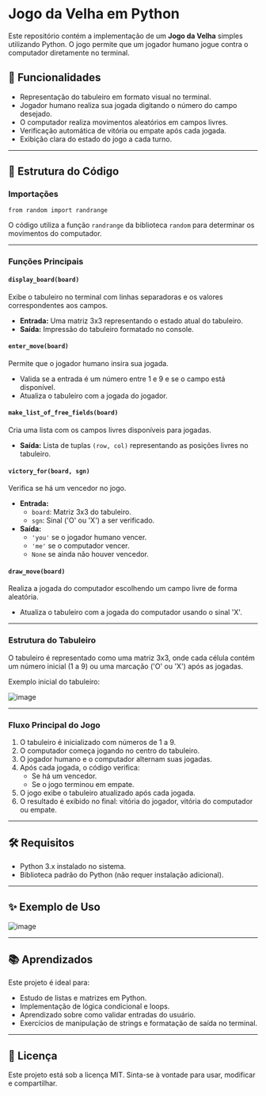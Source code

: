 # Jogo da Velha em Python

Este repositório contém a implementação de um **Jogo da Velha** simples utilizando Python. O jogo permite que um jogador humano jogue contra o computador diretamente no terminal.

## 🚀 Funcionalidades

- Representação do tabuleiro em formato visual no terminal.
- Jogador humano realiza sua jogada digitando o número do campo desejado.
- O computador realiza movimentos aleatórios em campos livres.
- Verificação automática de vitória ou empate após cada jogada.
- Exibição clara do estado do jogo a cada turno.

---

## 📂 Estrutura do Código

### Importações

`from random import randrange`

O código utiliza a função `randrange` da biblioteca `random` para determinar os movimentos do computador.

---

### Funções Principais

#### **`display_board(board)`**

Exibe o tabuleiro no terminal com linhas separadoras e os valores correspondentes aos campos.

- **Entrada:** Uma matriz 3x3 representando o estado atual do tabuleiro.
- **Saída:** Impressão do tabuleiro formatado no console.

#### **`enter_move(board)`**

Permite que o jogador humano insira sua jogada.

- Valida se a entrada é um número entre 1 e 9 e se o campo está disponível.
- Atualiza o tabuleiro com a jogada do jogador.

#### **`make_list_of_free_fields(board)`**

Cria uma lista com os campos livres disponíveis para jogadas.

- **Saída:** Lista de tuplas `(row, col)` representando as posições livres no tabuleiro.

#### **`victory_for(board, sgn)`**

Verifica se há um vencedor no jogo.

- **Entrada:**
    - `board`: Matriz 3x3 do tabuleiro.
    - `sgn`: Sinal ('O' ou 'X') a ser verificado.
- **Saída:**
    - `'you'` se o jogador humano vencer.
    - `'me'` se o computador vencer.
    - `None` se ainda não houver vencedor.

#### **`draw_move(board)`**

Realiza a jogada do computador escolhendo um campo livre de forma aleatória.

- Atualiza o tabuleiro com a jogada do computador usando o sinal 'X'.

---

### Estrutura do Tabuleiro

O tabuleiro é representado como uma matriz 3x3, onde cada célula contém um número inicial (1 a 9) ou uma marcação ('O' ou 'X') após as jogadas.

Exemplo inicial do tabuleiro:

![image](https://github.com/user-attachments/assets/67589815-1169-4abb-98ab-63e0315d736d)

---

### Fluxo Principal do Jogo

1. O tabuleiro é inicializado com números de 1 a 9.
2. O computador começa jogando no centro do tabuleiro.
3. O jogador humano e o computador alternam suas jogadas.
4. Após cada jogada, o código verifica:
    - Se há um vencedor.
    - Se o jogo terminou em empate.
5. O jogo exibe o tabuleiro atualizado após cada jogada.
6. O resultado é exibido no final: vitória do jogador, vitória do computador ou empate.

---

## 🛠️ Requisitos

- Python 3.x instalado no sistema.
- Biblioteca padrão do Python (não requer instalação adicional).

---

## ✨ Exemplo de Uso

![image](https://github.com/user-attachments/assets/2d6d1057-f4b8-4f4b-afac-dea7b79f58f8)

---

## 📚 Aprendizados

Este projeto é ideal para:

- Estudo de listas e matrizes em Python.
- Implementação de lógica condicional e loops.
- Aprendizado sobre como validar entradas do usuário.
- Exercícios de manipulação de strings e formatação de saída no terminal.

---

## 📄 Licença

Este projeto está sob a licença MIT. Sinta-se à vontade para usar, modificar e compartilhar.

